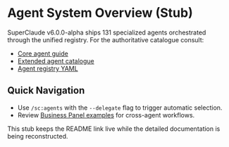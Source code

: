 # Agent System Overview (Stub)

SuperClaude v6.0.0-alpha ships 131 specialized agents orchestrated through the
unified registry. For the authoritative catalogue consult:

- [Core agent guide](../../SuperClaude/Core/AGENTS.md)
- [Extended agent catalogue](../../SuperClaude/Core/AGENTS_EXTENDED.md)
- [Agent registry YAML](../../SuperClaude/Core/agent_registry.yaml)

## Quick Navigation

- Use `/sc:agents` with the `--delegate` flag to trigger automatic selection.
- Review [Business Panel examples](../../SuperClaude/Core/BUSINESS_PANEL_EXAMPLES.md)
  for cross-agent workflows.

This stub keeps the README link live while the detailed documentation is being
reconstructed.
